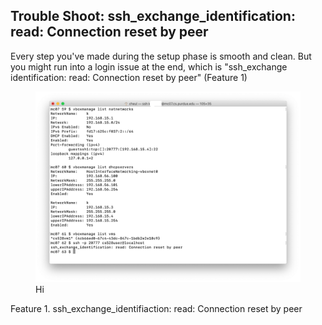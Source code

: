 ## Trouble Shoot: ssh_exchange_identification: read: Connection reset by peer

Every step you've made during the setup phase is smooth and clean. But you might run into a login issue at the end, which is "ssh_exchange identification: read: Connection reset by peer" (Feature 1)

<figure>
<img src = "images/1.png" width = "750"> 
  <figcaption> Hi </figcaption>
</figure>

Feature 1. ssh_exchange_identifiaction: read: Connection reset by peer 
